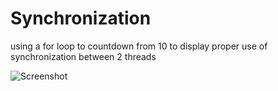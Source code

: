 # Synchronization
using a for loop to countdown from 10 to display proper use of synchronization between 2 threads

![Screenshot](Countdown.PNG)
